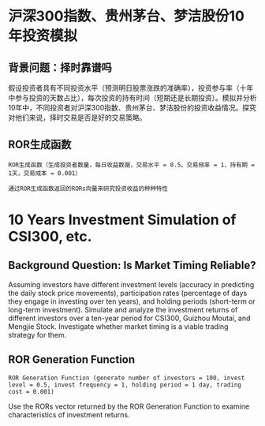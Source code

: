 # 沪深300指数、贵州茅台、梦洁股份10年投资模拟

## 背景问题：择时靠谱吗

假设投资者具有不同投资水平（预测明日股票涨跌的准确率），投资参与率（十年中参与投资的天数占比），每次投资的持有时间（短期还是长期投资）。模拟并分析10年中，不同投资者对沪深300指数、贵州茅台、梦洁股份的投资收益情况。探究对他们来说，择时交易是否是好的交易策略。

## ROR生成函数
```
ROR生成函数（生成投资者数量，每日收益数据，交易水平 = 0.5，交易频率 = 1，持有期 = 1天，交易成本 = 0.001）

通过ROR生成函数返回的RORs向量来研究投资收益的种种特性
```

# 10 Years Investment Simulation of CSI300, etc.

## Background Question: Is Market Timing Reliable?

Assuming investors have different investment levels (accuracy in predicting the daily stock price movements), participation rates (percentage of days they engage in investing over ten years), and holding periods (short-term or long-term investment). Simulate and analyze the investment returns of different investors over a ten-year period for CSI300, Guizhou Moutai, and Mengjie Stock. Investigate whether market timing is a viable trading strategy for them.

## ROR Generation Function
```
ROR Generation Function (generate number of investors = 100, invest level = 0.5, invest frequency = 1, holding period = 1 day, trading cost = 0.001)
```
Use the RORs vector returned by the ROR Generation Function to examine characteristics of investment returns.
